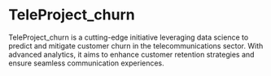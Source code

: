 # TeleProject_churn
TeleProject_churn is a cutting-edge initiative leveraging data science to predict and mitigate customer churn in the telecommunications sector. With advanced analytics, it aims to enhance customer retention strategies and ensure seamless communication experiences.
